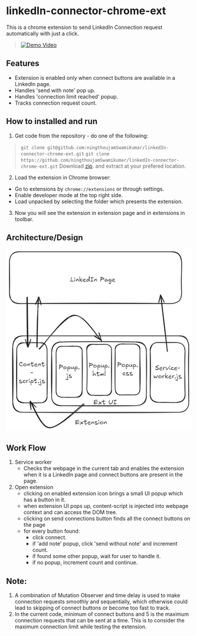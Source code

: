 ﻿# linkedIn-connector-chrome-ext
This is a chrome extension to send LinkedIn Connection request automatically with just a click.
> [![Demo Video](https://img.youtube.com/vi/lpVW5z0hLkE/0.jpg)](https://www.youtube.com/watch?v=lpVW5z0hLkE)

## Features
- Extension is enabled only when connect buttons are available in a LinkedIn page.
- Handles 'send with note' pop up.
- Handles 'connection limit reached' popup.
- Tracks connection request count.

## How to installed and run
1. Get code from the repository - do one of the following:
>`git clone git@github.com:ningthoujamSwamikumar/linkedIn-connector-chrome-ext.git`
>`git clone https://github.com/ningthoujamSwamikumar/linkedIn-connector-chrome-ext.git`
>Download [zip](https://github.com/ningthoujamSwamikumar/linkedIn-connector-chrome-ext/archive/refs/heads/main.zip). and extract at your prefered location.
2. Load the extension in Chrome browser:
- Go to extensions by `chrome://extensions` or through settings.
- Enable developer mode at the top right side.
- Load unpacked by selecting the folder which presents the extension.
3. Now you will see the extension in extension page and in extensions in toolbar.

## Architecture/Design
![architecure diagram of extension](/readme-resource/linkedin-conn-ext-architecture.png)

## Work Flow
1. Service worker
    - Checks the webpage in the current tab and enables the extension when it is a LinkedIn page and connect buttons are present in the page.
2. Open extension
    - clicking on enabled extension icon brings a small UI popup which has a button in it.
    - when extension UI pops up, content-script is injected into webpage context and can access the DOM tree.
    - clicking on send connections button finds all the connect buttons on the page
    - for every button found:
        - click connect.
        - if 'add note' popup, click 'send without note' and increment count.
        - if found some other popup, wait for user to handle it.
        - if no popup, increment count and continue.

## Note:
1. A combination of Mutation Observer and time delay is used to make connection requests smoothly and sequentially, which otherwise could lead to skipping of connect buttons or become too fast to track.
2. In the current code, minimum of connect buttons and 5 is the maximum connection requests that can be sent at a time. This is to consider the maximum connection limit while testing the extension.
